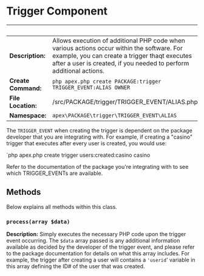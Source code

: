 
# Trigger Component

&nbsp; | &nbsp;
------------- |-------------
**Description:** | Allows execution of additional PHP code when various actions occur within the software.  For example, you can create a trigger thaqt executes after a user is created, if you needed to perform additional actions.
**Create Command:** | `php apex.php create PACKAGE:trigger TRIGGER_EVENT:ALIAS OWNER`
**File Location:** | /src/PACKAGE/trigger/TRIGGER_EVENT/ALIAS.php
**Namespace:** | `apex\PACKAGE\trigger\TRIGGER_EVENT\ALIAS`


The `TRIGGER_EVENT` when creating the trigger is dependent on the package developer that you are integrating with.  For example, 
if creating a "casino" trigger that executes after every user is created, you would use:

`php apex.php create trigger users:created:casino casino

Refer to the documentation of the package you're integrating with to see which TRIGGER_EVENTs are available.


## Methods

Below explains all methods within this class.


### `process(array $data)`

**Description:** Simply executes the necessary PHP code upon the trigger event occurring.  The `$data` array passed is 
any additional information available as decided by the developer of the trigger event, and please refer to the package documentation 
for details on what this array includes.  For example, the trigger after creating a user will contains a `'userid`' variable in this array defining the ID# of the user that was created.




